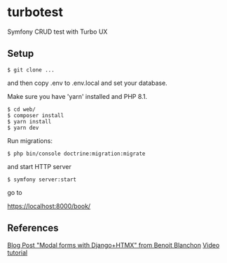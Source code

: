 # turbotest
Symfony CRUD test with Turbo UX


## Setup

```
$ git clone ...
```

and then copy .env to .env.local and set your database.

Make sure you have 'yarn' installed and PHP 8.1.

```
$ cd web/
$ composer install
$ yarn install
$ yarn dev
```

Run migrations:

```
$ php bin/console doctrine:migration:migrate
```

and start HTTP server

```
$ symfony server:start
```

go to

[https://localhost:8000/book/](https://localhost:8000/book/)

## References

[Blog Post "Modal forms with Django+HTMX" from Benoit Blanchon](https://blog.benoitblanchon.fr/django-htmx-modal-form/)
[Video tutorial](https://www.youtube.com/watch?v=3dyQigrEj8A&ab_channel=BenoitBlanchon)
